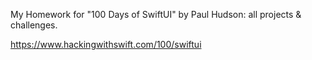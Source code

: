 My Homework for "100 Days of SwiftUI" by Paul Hudson: all projects & challenges.

https://www.hackingwithswift.com/100/swiftui
